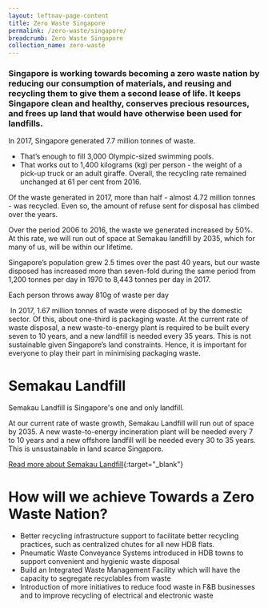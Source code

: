 ```yaml
---
layout: leftnav-page-content
title: Zero Waste Singapore
permalink: /zero-waste/singapore/
breadcrumb: Zero Waste Singapore
collection_name: zero-waste
---
```


### Singapore is working towards becoming a zero waste nation by reducing our consumption of materials, and reusing and recycling them to give them a second lease of life. It keeps Singapore clean and healthy, conserves precious resources, and frees up land that would have otherwise been used for landfills. 

In 2017, Singapore generated 7.7 million tonnes of waste.
* That’s enough to fill 3,000 Olympic-sized swimming pools. 
* That works out to 1,400 kilograms (kg) per person - the weight of a pick-up truck or an adult giraffe.
Overall, the recycling rate remained unchanged at 61 per cent from 2016.

Of the waste generated in 2017, more than half - almost 4.72 million tonnes - was recycled. Even so, the amount of refuse sent for disposal has climbed over the years. 

Over the period 2006 to 2016, the waste we generated increased by 50%. At this rate, we will run out of space at Semakau landfill by 2035, which for many of us, will be within our lifetime.

Singapore’s population grew 2.5 times over the past 40 years, but our waste disposed has increased more than seven-fold during the same period from 1,200 tonnes per day in 1970 to 8,443 tonnes per day in 2017.



Each person throws away 810g of waste per day

 In 2017, 1.67 million tonnes of waste were disposed of by the domestic sector. Of this, about one-third is packaging waste. At the current rate of waste disposal, a new waste-to-energy plant is required to be built every seven to 10 years, and a new landfill is needed every 35 years. This is not sustainable given Singapore’s land constraints. Hence, it is important for everyone to play their part in minimising packaging waste.
 
# Semakau Landfill

Semakau Landfill is Singapore's one and only landfill. 

At our current rate of waste growth, Semakau Landfill will run out of space by 2035. A new waste-to-energy incineration plant will be needed every 7 to 10 years and a new offshore landfill will be needed every 30 to 35 years. This is unsustainable in land scarce Singapore.

[Read more about Semakau Landfill](https://www.nea.gov.sg/our-services/waste-management/waste-management-infrastructure/semakau-landfill){:target="_blank"} 


# How will we achieve Towards a Zero Waste Nation?

* Better recycling infrastructure support to facilitate better recycling practices, such as centralized chutes for all new HDB flats.
* Pneumatic Waste Conveyance Systems introduced in HDB towns to support convenient and hygienic waste disposal
*  Build an Integrated Waste Management Facility which will have the capacity to segregate recyclables from waste
*  Introduction of more initiatives to reduce food waste in F&B businesses and to improve recycling of electrical and electronic waste
